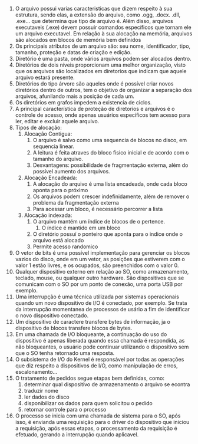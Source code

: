 1) O arquivo possui varias caracteristicas que dizem respeito à sua estrutura, sendo elas, a extensão do arquivo, como .ogg, .docx. .dll, .exe... que determina que tipo de arquivo é. Além disso, arquivos executaveis (.exe) devem possuir comandos específicos que tornam ele um arquivo executavel. Em relação à sua alocação na memória, arquivos são alocados em blocos de memória bem definidos
2) Os principais atributos de um arquivo são: seu nome, identificador, tipo, tamanho, proteção e datas de criação e edição. 
3) Diretório é uma pasta, onde vários arquivos podem ser alocados dentro. 
4) Diretórios de dois níveis proporcionam uma melhor organização, visto que os arquivos são localizados em diretorios que indicam que aquele arquivo estará presente.
5) Diretórios do tipo árvore são aqueles onde é possível criar novos diretórios dentro de outros, tem o objetivo de organizar a separação dos arquivos, afunilando mais a posição de cada um.
6) Os diretórios em grafos impedem a existencia de ciclos.
7) A principal característica de proteção de diretorios e arquivos é o controle de acesso, onde apenas usuários especificos tem acesso para ler, editar e excluir aquele arquivo.
8) Tipos de alocação:
	1) Alocação Contigua:
		1) O arquivo é salvo como uma sequencia de blocos no disco, em sequencia linear.
		2) A leitura é feita atraves do bloco fisico inicial e de acordo com o tamanho do arquivo.
		3) Desvantagens: possibilidade de fragmentação externa, além do possivel aumento dos arquivos.
	2) Alocação Encadeada:
		1) A alocação do arquivo é uma lista encadeada, onde cada bloco aponta para o próximo
		2) Os arquivos podem crescer indefinidamente, além de remover o problema da fragmentação externa
		3) Para acessar um bloco, é necessário percorrer a lista
	3) Alocação indexada:
		1) O arquivo mantém um índice de blocos de o pertence.
			1) O índice é mantido em um bloco
		2) O diretório possuí o ponteiro que aponta para o indice onde o arquivo está alocado
		3) Permite acesso randomico
9) O vetor de bits é uma possível implementação para gerenciar os blocos vazios do disco, onde em um vetor, as posições que estiverem com o valor 1 estão livres, e os ocupados, são preenchidos com o valor 0.
10) Qualquer dispositivo externo em relação ao SO, como armazenamento, teclado, mouse, ou qualquer outro hardware. São dispositivos que se comunicam com o SO por um ponto de conexão, uma porta USB por exemplo. 
11) Uma interrupção é uma técnica utilizada por sistemas operacionais quando um novo dispositivo de I/O é conectado, por exemplo. Se trata da interrupção momentanea de processos de usário a fim de identificar o novo dispositivo conectado. 
12) Um dispositivo de caractere transfere bytes de informação, ja o dispositivo de blocos transfere blocos de bytes.
13) Em uma chamada de I/O bloqueante, a continuação do uso do dispositivo é apenas liberada quando essa chamada é respondida, as não bloqueantes, o usuário pode continuar utilizando o dispositivo sem que o SO tenha retornado uma resposta.
14) O subsistema de I/O do Kernel é responsável por todas as operações que diz respeito a dispositivos de I/O, como manipulação de erros, escalonamento...
15) O tratamento de pedidos segue etapas bem definidas, como: 
	1) determinar qual dispositivo de armazenamento o arquivo se econtra
	2) traduzir nome
	3) ler dados do disco
	4) disponibilizar os dados para quem solicitou o pedido
	5) retornar controle para o processo
16) O processo se inicia com uma chamada de sistema para o SO, após isso, é envianda uma requisição para o driver do dispositivo que iniciou a requisição, após essas etapas, o processamento da requisição é efetuado, gerando a interrupção quando aplicavel. 
